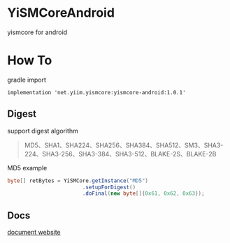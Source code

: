 # YiSMCoreAndroid
yismcore for android

# How To

gradle import

```
implementation 'net.yiim.yismcore:yismcore-android:1.0.1'
```

## Digest
support digest algorithm

> MD5、SHA1、SHA224、SHA256、SHA384、SHA512、SM3、SHA3-224、SHA3-256、SHA3-384、SHA3-512、BLAKE-2S、BLAKE-2B

MD5 example
```java
byte[] retBytes = YiSMCore.getInstance("MD5")
                        .setupForDigest()
                        .doFinal(new byte[]{0x61, 0x62, 0x63});
```

## Docs

[document website](http://www.yiim.net/2020/07/14/yismcore_index/)